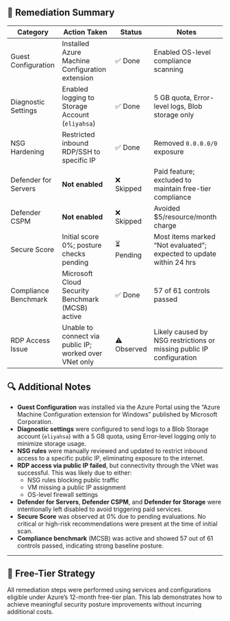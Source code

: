 ## 📄 Remediation Summary

| Category                  | Action Taken                                               | Status     | Notes                                                                 |
|---------------------------|-------------------------------------------------------------|------------|-----------------------------------------------------------------------|
| Guest Configuration       | Installed Azure Machine Configuration extension             | ✅ Done     | Enabled OS-level compliance scanning                                 |
| Diagnostic Settings       | Enabled logging to Storage Account (`eliyahsa`)             | ✅ Done     | 5 GB quota, Error-level logs, Blob storage only                      |
| NSG Hardening             | Restricted inbound RDP/SSH to specific IP                   | ✅ Done     | Removed `0.0.0.0/0` exposure                                         |
| Defender for Servers      | **Not enabled**                                             | ❌ Skipped  | Paid feature; excluded to maintain free-tier compliance              |
| Defender CSPM             | **Not enabled**                                             | ❌ Skipped  | Avoided $5/resource/month charge                                     |
| Secure Score              | Initial score 0%; posture checks pending                    | ⏳ Pending | Most items marked “Not evaluated”; expected to update within 24 hrs  |
| Compliance Benchmark      | Microsoft Cloud Security Benchmark (MCSB) active            | ✅ Done     | 57 of 61 controls passed                                             |
| RDP Access Issue          | Unable to connect via public IP; worked over VNet only      | ⚠️ Observed | Likely caused by NSG restrictions or missing public IP configuration |

## 🔍 Additional Notes

- **Guest Configuration** was installed via the Azure Portal using the “Azure Machine Configuration extension for Windows” published by Microsoft Corporation.
- **Diagnostic settings** were configured to send logs to a Blob Storage account (`eliyahsa`) with a 5 GB quota, using Error-level logging only to minimize storage usage.
- **NSG rules** were manually reviewed and updated to restrict inbound access to a specific public IP, eliminating exposure to the internet.
- **RDP access via public IP failed**, but connectivity through the VNet was successful. This was likely due to either:
  - NSG rules blocking public traffic
  - VM missing a public IP assignment
  - OS-level firewall settings
- **Defender for Servers**, **Defender CSPM**, and **Defender for Storage** were intentionally left disabled to avoid triggering paid services.
- **Secure Score** was observed at 0% due to pending evaluations. No critical or high-risk recommendations were present at the time of initial scan.
- **Compliance benchmark** (MCSB) was active and showed 57 out of 61 controls passed, indicating strong baseline posture.

---

## 📌 Free-Tier Strategy

All remediation steps were performed using services and configurations eligible under Azure’s 12-month free-tier plan. This lab demonstrates how to achieve meaningful security posture improvements without incurring additional costs.
